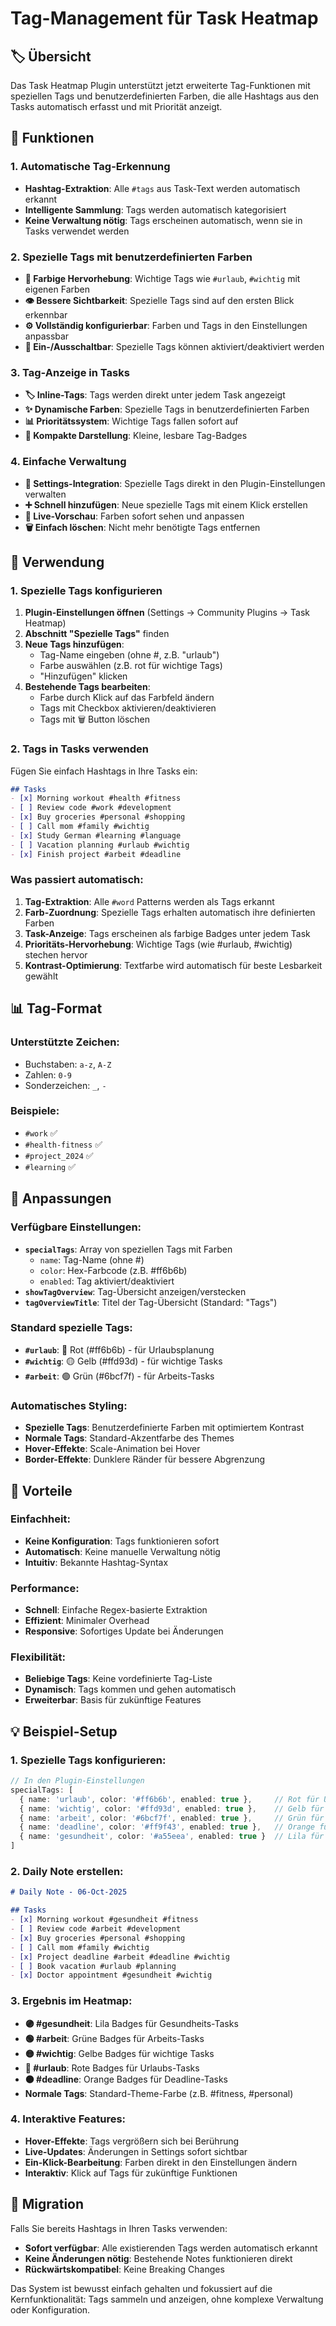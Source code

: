# Tag-Management für Task Heatmap

## 🏷️ Übersicht

Das Task Heatmap Plugin unterstützt jetzt erweiterte Tag-Funktionen mit speziellen Tags und benutzerdefinierten Farben, die alle Hashtags aus den Tasks automatisch erfasst und mit Priorität anzeigt.

## 🚀 Funktionen

### 1. Automatische Tag-Erkennung
- **Hashtag-Extraktion**: Alle `#tags` aus Task-Text werden automatisch erkannt
- **Intelligente Sammlung**: Tags werden automatisch kategorisiert
- **Keine Verwaltung nötig**: Tags erscheinen automatisch, wenn sie in Tasks verwendet werden

### 2. Spezielle Tags mit benutzerdefinierten Farben
- **🎨 Farbige Hervorhebung**: Wichtige Tags wie `#urlaub`, `#wichtig` mit eigenen Farben
- **👁️ Bessere Sichtbarkeit**: Spezielle Tags sind auf den ersten Blick erkennbar
- **⚙️ Vollständig konfigurierbar**: Farben und Tags in den Einstellungen anpassbar
- **🔄 Ein-/Ausschaltbar**: Spezielle Tags können aktiviert/deaktiviert werden

### 3. Tag-Anzeige in Tasks
- **🏷️ Inline-Tags**: Tags werden direkt unter jedem Task angezeigt
- **✨ Dynamische Farben**: Spezielle Tags in benutzerdefinierten Farben
- **📊 Prioritätssystem**: Wichtige Tags fallen sofort auf
- **🎯 Kompakte Darstellung**: Kleine, lesbare Tag-Badges

### 4. Einfache Verwaltung
- **🔧 Settings-Integration**: Spezielle Tags direkt in den Plugin-Einstellungen verwalten
- **➕ Schnell hinzufügen**: Neue spezielle Tags mit einem Klick erstellen
- **🎨 Live-Vorschau**: Farben sofort sehen und anpassen
- **🗑️ Einfach löschen**: Nicht mehr benötigte Tags entfernen

## 🔧 Verwendung

### 1. Spezielle Tags konfigurieren
1. **Plugin-Einstellungen öffnen** (Settings → Community Plugins → Task Heatmap)
2. **Abschnitt "Spezielle Tags"** finden
3. **Neue Tags hinzufügen**:
   - Tag-Name eingeben (ohne #, z.B. "urlaub")
   - Farbe auswählen (z.B. rot für wichtige Tags)
   - "Hinzufügen" klicken
4. **Bestehende Tags bearbeiten**:
   - Farbe durch Klick auf das Farbfeld ändern
   - Tags mit Checkbox aktivieren/deaktivieren
   - Tags mit 🗑️ Button löschen

### 2. Tags in Tasks verwenden
Fügen Sie einfach Hashtags in Ihre Tasks ein:

```markdown
## Tasks
- [x] Morning workout #health #fitness
- [ ] Review code #work #development  
- [x] Buy groceries #personal #shopping
- [ ] Call mom #family #wichtig
- [x] Study German #learning #language
- [ ] Vacation planning #urlaub #wichtig
- [x] Finish project #arbeit #deadline
```

### Was passiert automatisch:
1. **Tag-Extraktion**: Alle `#word` Patterns werden als Tags erkannt
2. **Farb-Zuordnung**: Spezielle Tags erhalten automatisch ihre definierten Farben
3. **Task-Anzeige**: Tags erscheinen als farbige Badges unter jedem Task
4. **Prioritäts-Hervorhebung**: Wichtige Tags (wie #urlaub, #wichtig) stechen hervor
5. **Kontrast-Optimierung**: Textfarbe wird automatisch für beste Lesbarkeit gewählt

## 📊 Tag-Format

### Unterstützte Zeichen:
- Buchstaben: `a-z`, `A-Z`
- Zahlen: `0-9`
- Sonderzeichen: `_`, `-`

### Beispiele:
- `#work` ✅
- `#health-fitness` ✅
- `#project_2024` ✅
- `#learning` ✅

## 🎨 Anpassungen

### Verfügbare Einstellungen:
- **`specialTags`**: Array von speziellen Tags mit Farben
  - `name`: Tag-Name (ohne #)
  - `color`: Hex-Farbcode (z.B. #ff6b6b)
  - `enabled`: Tag aktiviert/deaktiviert
- **`showTagOverview`**: Tag-Übersicht anzeigen/verstecken
- **`tagOverviewTitle`**: Titel der Tag-Übersicht (Standard: "Tags")

### Standard spezielle Tags:
- **`#urlaub`**: 🔴 Rot (#ff6b6b) - für Urlaubsplanung
- **`#wichtig`**: 🟡 Gelb (#ffd93d) - für wichtige Tasks
- **`#arbeit`**: 🟢 Grün (#6bcf7f) - für Arbeits-Tasks

### Automatisches Styling:
- **Spezielle Tags**: Benutzerdefinierte Farben mit optimiertem Kontrast
- **Normale Tags**: Standard-Akzentfarbe des Themes
- **Hover-Effekte**: Scale-Animation bei Hover
- **Border-Effekte**: Dunklere Ränder für bessere Abgrenzung

## 🎯 Vorteile

### Einfachheit:
- **Keine Konfiguration**: Tags funktionieren sofort
- **Automatisch**: Keine manuelle Verwaltung nötig
- **Intuitiv**: Bekannte Hashtag-Syntax

### Performance:
- **Schnell**: Einfache Regex-basierte Extraktion
- **Effizient**: Minimaler Overhead
- **Responsive**: Sofortiges Update bei Änderungen

### Flexibilität:
- **Beliebige Tags**: Keine vordefinierte Tag-Liste
- **Dynamisch**: Tags kommen und gehen automatisch
- **Erweiterbar**: Basis für zukünftige Features

## 💡 Beispiel-Setup

### 1. Spezielle Tags konfigurieren:
```typescript
// In den Plugin-Einstellungen
specialTags: [
  { name: 'urlaub', color: '#ff6b6b', enabled: true },     // Rot für Urlaub
  { name: 'wichtig', color: '#ffd93d', enabled: true },    // Gelb für wichtige Tasks
  { name: 'arbeit', color: '#6bcf7f', enabled: true },     // Grün für Arbeit
  { name: 'deadline', color: '#ff9f43', enabled: true },   // Orange für Deadlines
  { name: 'gesundheit', color: '#a55eea', enabled: true }  // Lila für Gesundheit
]
```

### 2. Daily Note erstellen:
```markdown
# Daily Note - 06-Oct-2025

## Tasks
- [x] Morning workout #gesundheit #fitness
- [ ] Review code #arbeit #development
- [x] Buy groceries #personal #shopping
- [ ] Call mom #family #wichtig
- [x] Project deadline #arbeit #deadline #wichtig
- [ ] Book vacation #urlaub #planning
- [x] Doctor appointment #gesundheit #wichtig
```

### 3. Ergebnis im Heatmap:
- **🟣 #gesundheit**: Lila Badges für Gesundheits-Tasks
- **🟢 #arbeit**: Grüne Badges für Arbeits-Tasks  
- **🟡 #wichtig**: Gelbe Badges für wichtige Tasks
- **🔴 #urlaub**: Rote Badges für Urlaubs-Tasks
- **🟠 #deadline**: Orange Badges für Deadline-Tasks
- **Normale Tags**: Standard-Theme-Farbe (z.B. #fitness, #personal)

### 4. Interaktive Features:
- **Hover-Effekte**: Tags vergrößern sich bei Berührung
- **Live-Updates**: Änderungen in Settings sofort sichtbar
- **Ein-Klick-Bearbeitung**: Farben direkt in den Einstellungen ändern
- **Interaktiv**: Klick auf Tags für zukünftige Funktionen

## 🔄 Migration

Falls Sie bereits Hashtags in Ihren Tasks verwenden:
- **Sofort verfügbar**: Alle existierenden Tags werden automatisch erkannt
- **Keine Änderungen nötig**: Bestehende Notes funktionieren direkt
- **Rückwärtskompatibel**: Keine Breaking Changes

Das System ist bewusst einfach gehalten und fokussiert auf die Kernfunktionalität: Tags sammeln und anzeigen, ohne komplexe Verwaltung oder Konfiguration.